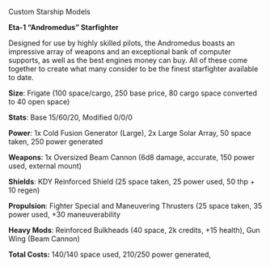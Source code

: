 Custom Starship Models

**Eta-1 “Andromedus” Starfighter**

Designed for use by highly skilled pilots, the Andromedus boasts an
impressive array of weapons and an exceptional bank of computer
supports, as well as the best engines money can buy. All of these come
together to create what many consider to be the finest starfighter
available to date.

**Size**: Frigate (100 space/cargo, 250 base price, 80 cargo space
converted to 40 open space)

**Stats**: Base 15/60/20, Modified 0/0/0

**Power**: 1x Cold Fusion Generator (Large), 2x Large Solar Array, 50
space taken, 250 power generated

**Weapons**: 1x Oversized Beam Cannon (6d8 damage, accurate, 150 power
used, external mount)

**Shields**: KDY Reinforced Shield (25 space taken, 25 power used, 50
thp + 10 regen)

**Propulsion**: Fighter Special and Maneuvering Thrusters (25 space
taken, 35 power used, +30 maneuverability

**Heavy Mods**: Reinforced Bulkheads (40 space, 2k credits, +15 health),
Gun Wing (Beam Cannon)

**Total Costs:** 140/140 space used, 210/250 power generated,
